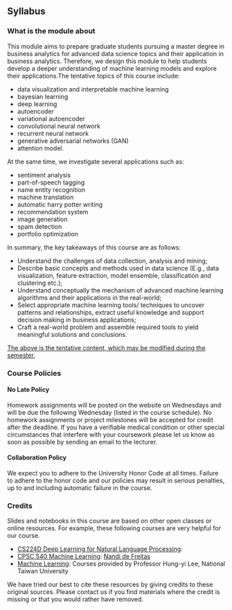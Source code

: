 ## Syllabus

### What is the module about

This module aims to prepare graduate students pursuing a master degree in business analytics for advanced data science topics and their application in business analytics. Therefore, we design this module to help students develop a deeper understanding of machine learning models and explore their applications.The tentative topics of this course include:

- data visualization and interpretable machine learning
- bayesian learning
- deep learning
- autoencoder
- variational autoencoder
- convolutional neural network
- recurrent neural network
- generative adversarial networks (GAN)
- attention model.

At the same time, we investigate several applications such as:

- sentiment analysis
- part-of-speech tagging
- name entity recognition
- machine translation
- automatic harry potter writing
- recommendation system
- image generation
- spam detection
- portfolio optimization

In summary, the key takeaways of this course are as follows:

- Understand the challenges of data collection, analysis and mining;
- Describe basic concepts and methods used in data science (E.g., data visualization, feature extraction, model ensemble, classification and clustering etc.);
- Understand conceptually the mechanism of advanced machine learning algorithms and their applications in the real-world;
- Select appropriate machine learning tools/ techniques to uncover patterns and relationships, extract useful knowledge and support decision making in business applications;
- Craft a real-world problem and assemble required tools to yield meaningful solutions and conclusions.

<u>The above is the tentative content, which may be modified during the semester.</u>

### Course Policies

#### No Late Policy
Homework assignments will be posted on the website on Wednesdays and will be due the following Wednesday (listed in the course schedule). No homework assignments or project milestones will be accepted for credit after the deadline. If you have a verifiable medical condition or other special circumstances that interfere with your coursework please let us know as soon as possible by sending an email to the lecturer.

#### Collaboration Policy
We expect you to adhere to the University Honor Code at all times. Failure to adhere to the honor code and our policies may result in serious penalties, up to and including automatic failure in the course.

### Credits
Slides and notebooks in this course are based on other open classes or online resources. For example, these following courses are very helpful for our course.

- [CS224D Deep Learning for Natural Language Processing](https://cs224d.stanford.edu/):
- [CPSC 540 Machine Learning](https://www.cs.ubc.ca/~nando/540-2013/lectures.html): [Nandi de Freitas](https://www.cs.ubc.ca/~nando/) 
- [Machine Learning](http://speech.ee.ntu.edu.tw/~tlkagk/courses.html): Courses provided by Professor Hung-yi Lee, National Taiwan University 

We have tried our best to cite these resources by giving credits to these original sources. Please contact us if you find materials where the credit is missing or that you would rather have removed.
